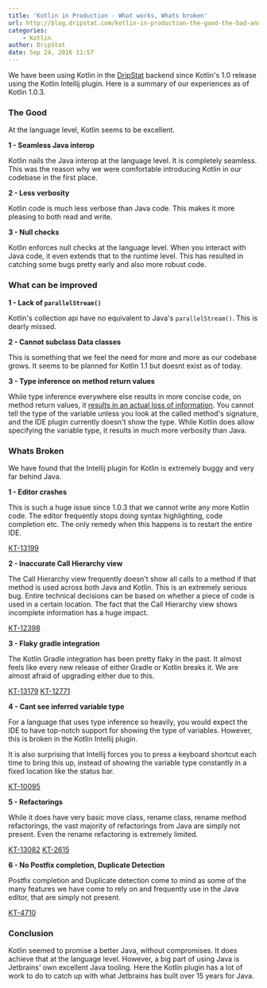 ```yaml
---
title: 'Kotlin in Production - What works, Whats broken'
url: http://blog.dripstat.com/kotlin-in-production-the-good-the-bad-and-the-ugly-2/
categories:
    - Kotlin
author: DripStat
date: Sep 24, 2016 11:57
---
```

We have been using Kotlin in the [DripStat](https://dripstat.com) backend since Kotlin's 1.0 release using the Kotlin Intellij plugin. Here is a summary of our experiences as of Kotlin 1.0.3.

### The Good

At the language level, Kotlin seems to be excellent.

**1 - Seamless Java interop**

Kotlin nails the Java interop at the language level. It is completely seamless. This was the reason why we were comfortable introducing Kotlin in our codebase in the first place.

**2 - Less verbosity**

Kotlin code is much less verbose than Java code. This makes it more pleasing to both read and write.

**3 - Null checks**

Kotlin enforces null checks at the language level. When you interact with Java code, it even extends that to the runtime level. This has resulted in catching some bugs pretty early and also more robust code.

### What can be improved

**1 - Lack of `parallelStream()`**

Kotlin's collection api have no equivalent to Java's `parallelStream()`. This is dearly missed.

**2 - Cannot subclass Data classes**

This is something that we feel the need for more and more as our codebase grows. It seems to be planned for Kotlin 1.1 but doesnt exist as of today.

**3 - Type inference on method return values**

While type inference everywhere else results in more concise code, on method return values, it [results in an actual loss of information](http://blog.dripstat.com/type-inference-in-java-jep-286-can-be-disastrous/). You cannot tell the type of the variable unless you look at the called method's signature, and the IDE plugin currently doesn't show the type. While Kotlin does allow specifying the variable type, it results in much more verbosity than Java.

### Whats Broken

We have found that the Intellij plugin for Kotlin is extremely buggy and very far behind Java.

**1 - Editor crashes**

This is such a huge issue since 1.0.3 that we cannot write any more Kotlin code. The editor frequently stops doing syntax highlighting, code completion etc. The only remedy when this happens is to restart the entire IDE.

[KT-13199](https://youtrack.jetbrains.com/issue/KT-13199)

**2 - Inaccurate Call Hierarchy view**

The Call Hierarchy view frequently doesn't show all calls to a method if that method is used across both Java and Kotlin. This is an extremely serious bug. Entire technical decisions can be based on whether a piece of code is used in a certain location. The fact that the Call Hierarchy view shows incomplete information has a huge impact.

[KT-12398](https://youtrack.jetbrains.com/issue/KT-12398)

**3 - Flaky gradle integration**

The Kotlin Gradle integration has been pretty flaky in the past. It almost feels like every new release of either Gradle or Kotlin breaks it. We are almost afraid of upgrading either due to this.

[KT-13179](https://youtrack.jetbrains.com/issue/KT-13179) [KT-12771](https://youtrack.jetbrains.com/issue/KT-12771)

**4 - Cant see inferred variable type**

For a language that uses type inference so heavily, you would expect the IDE to have top-notch support for showing the type of variables. However, this is broken in the Kotlin Intellij plugin.

It is also surprising that Intellij forces you to press a keyboard shortcut each time to bring this up, instead of showing the variable type constantly in a fixed location like the status bar.

[KT-10095](https://youtrack.jetbrains.com/issue/KT-10095)

**5 - Refactorings**

While it does have very basic move class, rename class, rename method refactorings, the vast majority of refactorings from Java are simply not present. Even the rename refactoring is extremely limited.

[KT-13082](https://youtrack.jetbrains.com/issue/KT-13082) [KT-2615](https://youtrack.jetbrains.com/issue/KT-2615)

**6 - No Postfix completion, Duplicate Detection**

Postfix completion and Duplicate detection come to mind as some of the many features we have come to rely on and frequently use in the Java editor, that are simply not present.

[KT-4710](https://youtrack.jetbrains.com/issue/KT-4710)

### Conclusion

Kotlin seemed to promise a better Java, without compromises. It does achieve that at the language level. However, a big part of using Java is Jetbrains' own excellent Java tooling. Here the Kotlin plugin has a lot of work to do to catch up with what Jetbrains has built over 15 years for Java.
